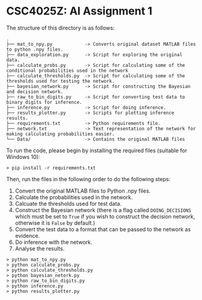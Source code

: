 
# CSC4025Z: AI Assignment 1

The structure of this directory is as follows:

```script
.
├── mat_to_npy.py            -> Converts original dataset MATLAB files to python .npy files.
├── data_exploration.py      -> Script for exploring the original data.
├── calculate_probs.py       -> Script for calculating some of the conditional probabilities used in the network
├── calculate_thresholds.py  -> Script for calculating some of the thresholds used for testing the network.
├── bayesian_network.py      -> Script for constructing the Bayesian and decision network.
├── raw_to_bin_digits.py     -> Script for converting test data to binary digits for inference.
├── inference.py             -> Script for doing inference.
├── results_plotter.py       -> Scripts for plotting inference results.
├── requirements.txt         -> Python requirements file.
├── network.txt              -> Text representation of the network for making calculating probabilities easier.
└── Data/                    -> Contains the original MATLAB files
```

To run the code, please begin by installing the required files (suitable for Windows 10):

```
> pip install -r requirements.txt
```

Then, run the files in the following order to do the following steps:

1. Convert the original MATLAB files to Python .npy files.
1. Calculate the probabilities used in the network.
1. Calcuate the thresholds used for test data.
1. Construct the Bayesian network (there is a flag called `DOING_DECISIONS` which must be set to `True` if you wish to construct the decision network, otherwise it is `False` by default.)
1. Convert the test data to a format that can be passed to the network as evidence.
1. Do inference with the network.
1. Analyse the results.

```
> python mat_to_npy.py
> python calculate_probs.py
> python calculate_thresholds.py
> python bayesian_netork.py
> python raw_to_bin_digits.py
> python inference.py
> python results_plotter.py
```


